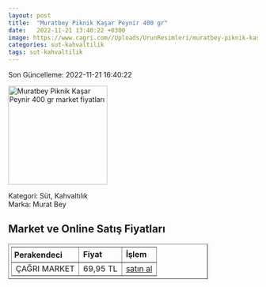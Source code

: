 ```yaml
---
layout: post
title:  "Muratbey Piknik Kaşar Peynir 400 gr"
date:   2022-11-21 13:40:22 +0300
image: https://www.cagri.com//Uploads/UrunResimleri/muratbey-piknik-kasar-peynir-300-gr-1-61b1.jpg
categories: sut-kahvaltilik
tags: sut-kahvaltilik
---
```


Son Güncelleme: 2022-11-21 16:40:22

<img src="https://www.cagri.com//Uploads/UrunResimleri/muratbey-piknik-kasar-peynir-300-gr-1-61b1.jpg" width="200" alt="Muratbey Piknik Kaşar Peynir 400 gr market fiyatları" />

Kategori: Süt, Kahvaltılık
<br />
Marka: Murat Bey

<h2>Market ve Online Satış Fiyatları</h2>

<table border="1" style="padding: 5px;width:80%;">
  <tr>
    <td style="padding: 5px;"><strong>Perakendeci</strong></td>
    <td><strong>Fiyat</strong></td>
    <td><strong>İşlem</strong></td>
  </tr>
  <tr>
              <td title="Çağrı Market">ÇAĞRI MARKET</td>
              <td>69,95 TL</td>
              <td><a title="Çağrı Market" target="_blank" href="https://www.cagri.com/muratbey-piknik-kasar-peynir-400-gr">satın al</a></td>
            </tr>
</table>
